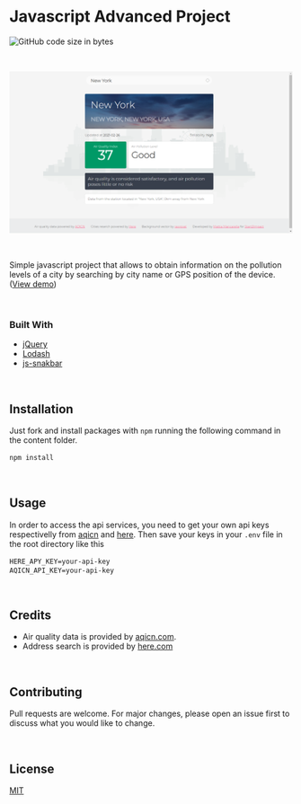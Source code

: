# Javascript Advanced Project

![GitHub code size in bytes](https://img.shields.io/github/languages/code-size/mancarius/javascript-advanced-project?style=plastic)

<br/>

![project screen shot](https://github.com/mancarius/javascript-advanced-project/blob/main/images/screenshot.png)

<br/>

Simple javascript project that allows to obtain information on the pollution levels of a city by searching by city name or GPS position of the device.
([View demo](https://www.mattiamancarella.com/works/javascript/javascript-advanced-project/))

<br/>

### Built With

* [jQuery](https://jquery.com)
* [Lodash](https://lodash.com)
* [js-snakbar](https://www.cssscript.com/snackbar-toast-notification/)

<br/>

## Installation

Just fork and install packages with <code>npm</code> running the following command in the content folder.

```bash
npm install
```

<br/>

## Usage

In order to access the api services, you need to get your own api keys respectivelly from [aqicn](https://aqicn.org/data-platform/token/#/) and [here](https://developer.here.com/).
Then save your keys in your <code>.env</code> file in the root directory like this
```.env
HERE_APY_KEY=your-api-key
AQICN_API_KEY=your-api-key
```

<br/>

## Credits

* Air quality data is provided by [aqicn.com](https://www.aqicn.com). </br>
* Address search is provided by [here.com](https://www.here.com)

<br/>

## Contributing
Pull requests are welcome. For major changes, please open an issue first to discuss what you would like to change.

<br/>

## License

[MIT](https://choosealicense.com/licenses/mit/)
